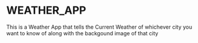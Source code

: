 # WEATHER_APP

This is a Weather App that tells the Current Weather of whichever city you want to know of along with the backgound image of that city

